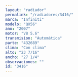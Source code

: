 ```yaml
---
layout: "radiador"
permalink: "/radiadores/3416/"
marca: "Infiniti"
modelo: "QX56"
ano: "2007"
motor: "V8 5.6"
transmision: "Automática"
parte: "432689"
clima: "Con clima"
alto: "23 7/16"
ancho: "27 1/4"
observaciones: ""
id: "3416"
---
```


